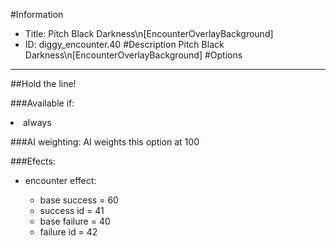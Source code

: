 #Information
 - Title: Pitch Black Darkness\n[EncounterOverlayBackground]
 - ID: diggy_encounter.40
#Description
Pitch Black Darkness\n[EncounterOverlayBackground]
#Options

___
##Hold the line!

###Available if:
<li>always</li>

###AI weighting:
AI weights this option at 100


###Efects:<ul><li>encounter effect:</li><ul><li>base success = 60</li><li>success id = 41</li><li>base failure = 40</li><li>failure id = 42</li></ul></ul>
